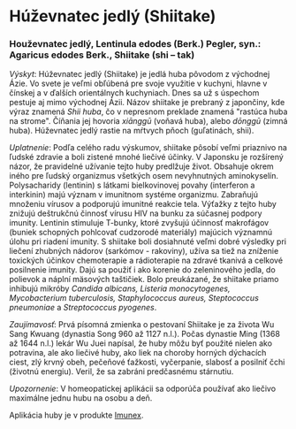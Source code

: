 Húževnatec jedlý (Shiitake)
===========================

### Houževnatec jedlý, Lentinula edodes (Berk.) Pegler, syn.: Agaricus edodes Berk., Shiitake (shi – tak)

*Výskyt*: Húževnatec jedlý (Shiitake) je jedlá huba pôvodom z východnej Ázie. Vo
svete je veľmi obľúbená pre svoje využitie v kuchyni, hlavne v čínskej a v
ďalších orientálnych kuchyniach. Dnes sa už s úspechom pestuje aj mimo východnej
Ázii. Názov shiitake je prebraný z japončiny, kde výraz znamená *Shii huba*, čo
v nepresnom preklade znamená "rastúca huba na strome". Číňania jej hovoria
*xiānggū* (voňavá huba), alebo *dōnggū* (zimná huba). Húževnatec jedlý rastie na
mŕtvych pňoch (guľatinách, shii).

*Uplatnenie*: Podľa celého radu výskumov, shiitake pôsobí veľmi priaznivo na
ľudské zdravie a boli zistené mnohé liečivé účinky. V Japonsku je rozšírený
názor, že pravidelné užívanie tejto huby predlžuje život. Obsahuje okrem iného
pre ľudský organizmus všetkých osem nevyhnutných aminokyselín. Polysacharidy
(lentinin) s látkami bielkovinovej povahy (interferon a interkinin) majú význam
v imunitnom systéme organizmu. Zabraňujú množeniu vírusov a podporujú imunitné
reakcie tela. Výťažky z tejto huby znižujú deštrukčnú činnosť vírusu HIV na
bunku za súčasnej podpory imunity. Lentinin stimuluje T-bunky, ktoré zvyšujú
účinnosť makrofágov (buniek schopných pohlcovať cudzorodé materiály) majúcich
významnú úlohu pri riadení imunity. S shiitake boli dosiahnuté veľmi dobré
výsledky pri liečení zhubných nádorov (sarkómov - rakoviny), užíva sa tiež na
zníženie toxických účinkov chemoterapie a rádioterapie na zdravé tkanivá a
celkové posilnenie imunity. Dajú sa použiť i ako korenie do zeleninového jedla,
do polievok a náplní mäsových taštičiek. Bolo preukázané, že shiitake priamo
inhibujú mikróby *Candida albicans, Listeria monocytogenes, Mycobacterium
tuberculosis, Staphylococcus aureus, Steptococcus pneumoniae* a *Streptococcus
pyogenes*.

*Zaujímavosť*: Prvá písomná zmienka o pestovaní Shiitake je za života Wu Sang
Kwuang (dynastia Song 960 až 1127 n.l.). Počas dynastie Ming (1368 až 1644 n.l.)
lekár Wu Juei napísal, že huby môžu byť použité nielen ako potravina, ale ako
liečivé huby, ako liek na choroby horných dýchacích ciest, zlý krvný obeh,
pečeňové ťažkosti, vyčerpanie, slabosť a posilniť čchi (životnú energiu). Veril,
že sa zabráni predčasnému stárnutiu.

*Upozornenie*: V homeopatickej aplikácii sa odporúča používať ako liečivo
maximálne jednu hubu na osobu a deň.

Aplikácia huby je v produkte [Imunex](/sip/elixiry/duhovy-imunex).
